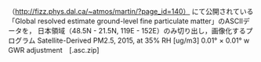 （http://fizz.phys.dal.ca/~atmos/martin/?page_id=140）
にて公開されている
「Global resolved estimate ground-level fine particulate matter」のASCIIデータを，
日本領域（48.5N - 21.5N,  119E - 152E）のみ切り出し，画像化するプログラム
Satellite-Derived PM2.5, 2015, at 35% RH [ug/m3]
0.01° × 0.01° w GWR adjustment　[.asc.zip]
